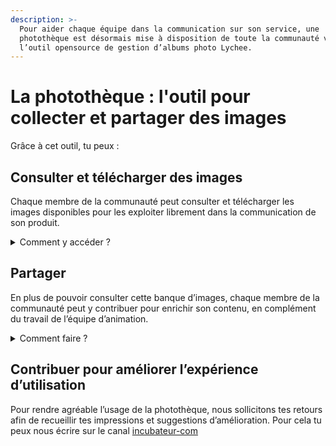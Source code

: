 ```yaml
---
description: >-
  Pour aider chaque équipe dans la communication sur son service, une
  photothèque est désormais mise à disposition de toute la communauté via
  l’outil opensource de gestion d’albums photo Lychee.
---
```


# La photothèque : l'outil pour collecter et partager des images

Grâce à cet outil, tu peux :

## Consulter et télécharger des images

Chaque membre de la communauté peut consulter et télécharger les images disponibles pour les exploiter librement dans la communication de son produit.

<details>

<summary>Comment y accéder ? </summary>

Si tu souhaites visiter la photothèque et consulter les photos, tu peux cliquer sur le lien qui suit : [https://images.incubateur.net/gallery](https://images.incubateur.net/gallery)&#x20;

</details>

## **Partager**

En plus de pouvoir consulter cette banque d’images, chaque membre de la communauté peut y contribuer pour enrichir son contenu, en complément du travail de l’équipe d’animation.

<details>

<summary>Comment faire ? </summary>

**Pour partager tes images il te suffit de faire une demande** pour obtenir un compte contributeur à l'équipe d'animation [beta.gouv.fr](http://beta.gouv.fr/) via le canal Mattermost [incubateur-com](https://mattermost.incubateur.net/betagouv/channels/incubateur-com)

</details>

## Contribuer pour améliorer l’expérience d’utilisation

Pour rendre agréable l’usage de la photothèque, nous sollicitons tes retours afin de recueillir tes impressions et suggestions d’amélioration. Pour cela tu peux nous écrire sur le canal [incubateur-com](https://mattermost.incubateur.net/betagouv/channels/incubateur-com)
